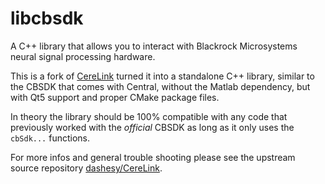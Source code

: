 libcbsdk
========

A C++ library that allows you to interact with Blackrock Microsystems neural signal processing hardware.

This is a fork of [CereLink](https://github.com/dashesy/CereLink) turned it into a standalone C++ library, similar to the CBSDK that comes with Central, without the Matlab dependency, but with Qt5 support and proper CMake package files.

In theory the library should be 100% compatible with any code that previously worked with the *official* CBSDK as long as it only uses the ```cbSdk...``` functions.

For more infos and general trouble shooting please see the upstream source repository [dashesy/CereLink](https://github.com/dashesy/CereLink).
